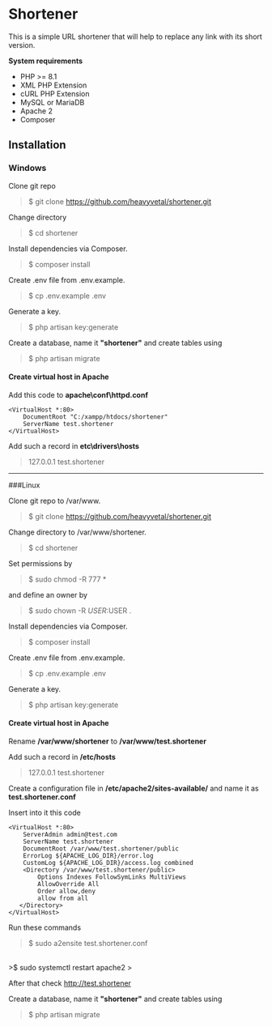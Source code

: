 # Shortener

This is a simple URL shortener that will help to replace any link with its short version.

**System requirements**
- PHP >= 8.1
- XML PHP Extension
- cURL PHP Extension
- MySQL or MariaDB
- Apache 2
- Composer

## Installation
### Windows

Clone git repo
>$ git clone https://github.com/heavyvetal/shortener.git

Change directory 
>$ cd shortener

Install dependencies via Composer.
>$ composer install

Create .env file from .env.example.
>$ cp .env.example .env
   
Generate a key.
>$ php artisan key:generate
   
Create a database, name it **"shortener"** and create tables using
>$ php artisan migrate
>
#### Create virtual host in Apache 
Add this code to **apache\conf\httpd.conf**
```
<VirtualHost *:80>
    DocumentRoot "C:/xampp/htdocs/shortener"
    ServerName test.shortener
</VirtualHost>
```
Add such a record in **etc\drivers\hosts** 
>127.0.0.1 test.shortener
***
###Linux

Clone git repo to /var/www.<br>
>$ git clone https://github.com/heavyvetal/shortener.git
>
Change directory to /var/www/shortener.
>$ cd shortener
>
Set permissions by 
>$ sudo chmod -R 777 * 
>
and define an owner by 
>$ sudo chown -R $USER:$USER .
  
Install dependencies via Composer.
>$ composer install
   
Create .env file from .env.example.
>$ cp .env.example .env
   
Generate a key.
>$ php artisan key:generate
   
#### Create virtual host in Apache 
Rename **/var/www/shortener** to **/var/www/test.shortener**

Add such a record in **/etc/hosts**
>127.0.0.1 test.shortener
          
Create a configuration file in **/etc/apache2/sites-available/** and name it as **test.shortener.conf**
           
Insert into it this code
```
<VirtualHost *:80>
    ServerAdmin admin@test.com
    ServerName test.shortener
    DocumentRoot /var/www/test.shortener/public
    ErrorLog ${APACHE_LOG_DIR}/error.log
    CustomLog ${APACHE_LOG_DIR}/access.log combined
    <Directory /var/www/test.shortener/public>
        Options Indexes FollowSymLinks MultiViews
        AllowOverride All
        Order allow,deny
        allow from all
   </Directory>
</VirtualHost>
```
   
Run these commands
>$ sudo a2ensite test.shortener.conf
<br>
>$ sudo systemctl restart apache2
>

After that check http://test.shortener

Create a database, name it **"shortener"** and create tables using
>$ php artisan migrate
>
